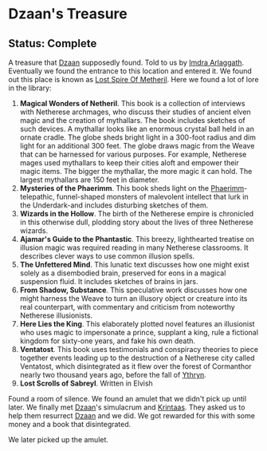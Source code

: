 # Dzaan's Treasure
## Status: Complete

A treasure that [Dzaan](../../People/Dzaan.md) supposedly found. Told to us by [Imdra Arlaggath](../../People/Easthaven/Imdra%20Arlaggath.md). Eventually we found the entrance to this location and entered it. We found out this place is known as [Lost Spire Of Metheril](../../Places/Lost%20Spire%20Of%20Metheril.md). Here we found a lot of lore in the library:

1.  **Magical Wonders of Netheril**. This book is a collection of interviews with Netherese archmages, who discuss their studies of ancient elven magic and the creation of mythallars. The book includes sketches of such devices. A mythallar looks like an enormous crystal ball held in an ornate cradle. The globe sheds bright light in a 300-foot radius and dim light for an additional 300 feet. The globe draws magic from the Weave that can be harnessed for various purposes. For example, Netherese mages used mythallars to keep their cities aloft and empower their magic items. The bigger the mythallar, the more magic it can hold. The largest mythallars are 150 feet in diameter.
2.  **Mysteries of the Phaerimm**. This book sheds light on the [Phaerimm](../../Creatures/Phaerimm.md)-telepathic, funnel-shaped monsters of malevolent intellect that lurk in the Underdark-and includes disturbing sketches of them.
3. **Wizards in the Hollow**. The birth of the Netherese empire is chronicled in this otherwise dull, plodding story about the lives of three Netherese wizards.
4. **Ajamar's Guide to the Phantastic**. This breezy, lighthearted treatise on illusion magic was required reading in many Netherese classrooms. It describes clever ways to use common illusion spells.
5. **The Unfettered Mind**. This lunatic text discusses how one might exist solely as a disembodied brain, preserved for eons in a magical suspension fluid. It includes sketches of brains in jars.
6. **From Shadow, Substance**. This speculative work discusses how one might harness the Weave to turn an illusory object or creature into its real counterpart, with commentary and criticism from noteworthy Netherese illusionists.
7. **Here Lies the King**. This elaborately plotted novel features an illusionist who uses magic to impersonate a prince, supplant a king, rule a fictional kingdom for sixty-one years, and fake his own death.
8. **Ventatost**. This book uses testimonials and conspiracy theories to piece together events leading up to the destruction of a Netherese city called Ventatost, which disintegrated as it flew over the forest of Cormanthor nearly two thousand years ago, before the fall of [Ythryn](../../Places/Ythryn.md).
9. **Lost Scrolls of Sabreyl**. Written in Elvish

Found a room of silence. We found an amulet that we didn't pick up until later. We finally met [Dzaan](../../People/Dzaan.md)'s simulacrum and [Krintaas](../../People/Krintaas.md). They asked us to help them resurrect [Dzaan](../../People/Dzaan.md) and we did. We got rewarded for this with some money and a book that disintegrated.

We later picked up the amulet.